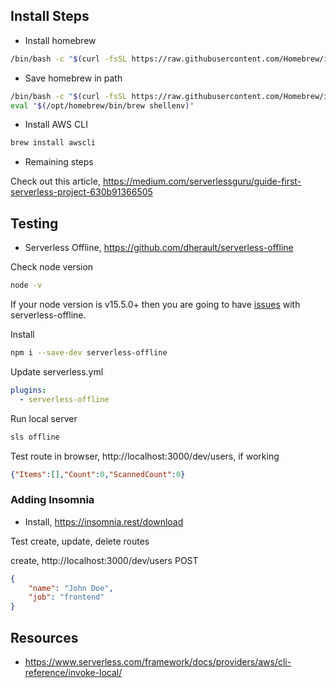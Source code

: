## Install Steps

* Install homebrew

```bash
/bin/bash -c "$(curl -fsSL https://raw.githubusercontent.com/Homebrew/install/HEAD/install.sh)"
```

* Save homebrew in path

```bash
/bin/bash -c "$(curl -fsSL https://raw.githubusercontent.com/Homebrew/install/HEAD/install.sh)"
eval "$(/opt/homebrew/bin/brew shellenv)"
```

* Install AWS CLI

```bash
brew install awscli
```

* Remaining steps

Check out this article, https://medium.com/serverlessguru/guide-first-serverless-project-630b91366505

## Testing

* Serverless Offline, https://github.com/dherault/serverless-offline

Check node version
```bash
node -v
```

If your node version is v15.5.0+ then you are going to have [issues](https://github.com/dherault/serverless-offline/issues/1150#issuecomment-750866436) with serverless-offline.

Install
```bash
npm i --save-dev serverless-offline
```

Update serverless.yml
```yaml
plugins:
  - serverless-offline
```

Run local server
```bash
sls offline
```

Test route in browser, http://localhost:3000/dev/users, if working
```json
{"Items":[],"Count":0,"ScannedCount":0}
```

### Adding Insomnia

* Install, https://insomnia.rest/download

Test create, update, delete routes

create, http://localhost:3000/dev/users POST

```json
{
    "name": "John Doe",
    "job": "frontend"
}
```

## Resources

* https://www.serverless.com/framework/docs/providers/aws/cli-reference/invoke-local/
